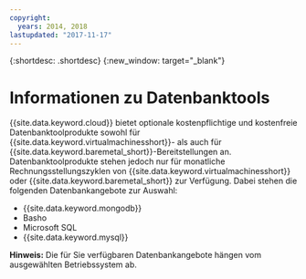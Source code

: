 ```yaml
---
copyright:
  years: 2014, 2018
lastupdated: "2017-11-17"
---
```


{:shortdesc: .shortdesc}
{:new_window: target="_blank"}

# Informationen zu Datenbanktools

{{site.data.keyword.cloud}} bietet optionale kostenpflichtige und kostenfreie Datenbanktoolprodukte sowohl für {{site.data.keyword.virtualmachinesshort}}- als auch für {{site.data.keyword.baremetal_short}}-Bereitstellungen an. Datenbanktoolprodukte stehen jedoch nur für monatliche Rechnungsstellungszyklen von {{site.data.keyword.virtualmachinesshort}} oder {{site.data.keyword.baremetal_short}} zur Verfügung. Dabei stehen die folgenden Datenbankangebote zur Auswahl:

* {{site.data.keyword.mongodb}}
* Basho
* Microsoft SQL
* {{site.data.keyword.mysql}}

**Hinweis:** Die für Sie verfügbaren Datenbankangebote hängen vom ausgewählten Betriebssystem ab.


